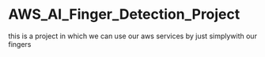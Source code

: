 # AWS_AI_Finger_Detection_Project
this is a project in which we can use our aws services by just simplywith our fingers

